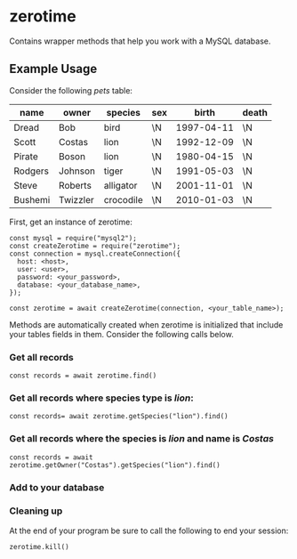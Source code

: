 # zerotime
Contains wrapper methods that help you work with a MySQL database.

## Example Usage

Consider the following *pets* table:

|name   |owner  |species |sex      |birth|death     |
|-------|-------|--------|---------|-----|----------|
|Dread  |Bob    |bird    |\N       |1997-04-11|\N        |
|Scott  |Costas |lion    |\N       |1992-12-09|\N        |
|Pirate |Boson  |lion    |\N       |1980-04-15|\N        |
|Rodgers|Johnson|tiger   |\N       |1991-05-03|\N        |
|Steve  |Roberts|alligator|\N       |2001-11-01|\N        |
|Bushemi|Twizzler|crocodile|\N       |2010-01-03|\N        |

First, get an instance of zerotime:
```
const mysql = require("mysql2");
const createZerotime = require("zerotime");
const connection = mysql.createConnection({
  host: <host>,
  user: <user>,
  password: <your_password>,
  database: <your_database_name>,
});

const zerotime = await createZerotime(connection, <your_table_name>);
```

Methods are automatically created when zerotime is initialized that include your tables fields in them. Consider the following calls below.

### Get all records

`const records = await zerotime.find()`

### Get all records where species type is *lion*:

`const records= await zerotime.getSpecies("lion").find()`

### Get all records where the species is *lion* and name is *Costas*

`const records = await zerotime.getOwner("Costas").getSpecies("lion").find()`

### Add to your database

### Cleaning up

At the end of your program be sure to call the following to end your session:

`zerotime.kill()`